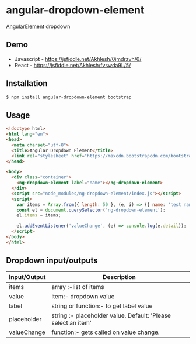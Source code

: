 # angular-dropdown-element
[AngularElement](https://angular.io/guide/elements) dropdown 

## Demo
* Javascript - https://jsfiddle.net/Akhlesh/0jmdrzvh/6/
* React - https://jsfiddle.net/Akhlesh/fvswda9L/5/


## Installation

```bash
$ npm install angular-dropdown-element bootstrap
```

## Usage

```html
<!doctype html>
<html lang="en">
<head>
  <meta charset="utf-8">
  <title>Angular Dropdown Element</title>
  <link rel="stylesheet" href="https://maxcdn.bootstrapcdn.com/bootstrap/4.3.1/css/bootstrap.min.css">
</head>

<body>
  <div class="container">
    <ng-dropdown-element label="name"></ng-dropdown-element>
  </div>
  <script src="node_modules/ng-dropdown-element/index.js"></script>
  <script>
    var items = Array.from({ length: 50 }, (e, i) => ({ name: 'test name ' + i }));
    const el = document.querySelector('ng-dropdown-element');
    el.items = items;

    el.addEventListener('valueChange', (e) => console.log(e.detail));
  </script>
</body>
</html>
```

## Dropdown input/outputs

| Input/Output | Description |
| --- | --- |
| items | array :-list of items |
| value | item:- dropdown value |
| label | string or function:- to get label value |
| placeholder | string :- placeholder value. Default: 'Please select an item' |  
| valueChange | function:- gets called on value change. |


